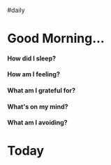 #daily
# Good Morning...

#### How did I sleep?

#### How am I feeling?

#### What am I grateful for?

#### What's on my mind?

#### What am I avoiding?


# Today

